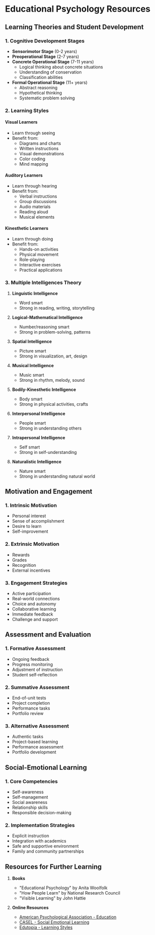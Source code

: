 # Educational Psychology Resources

## Learning Theories and Student Development

### 1. Cognitive Development Stages
- **Sensorimotor Stage** (0-2 years)
- **Preoperational Stage** (2-7 years)
- **Concrete Operational Stage** (7-11 years)
  - Logical thinking about concrete situations
  - Understanding of conservation
  - Classification abilities
- **Formal Operational Stage** (11+ years)
  - Abstract reasoning
  - Hypothetical thinking
  - Systematic problem solving

### 2. Learning Styles

#### Visual Learners
- Learn through seeing
- Benefit from:
  - Diagrams and charts
  - Written instructions
  - Visual demonstrations
  - Color coding
  - Mind mapping

#### Auditory Learners
- Learn through hearing
- Benefit from:
  - Verbal instructions
  - Group discussions
  - Audio materials
  - Reading aloud
  - Musical elements

#### Kinesthetic Learners
- Learn through doing
- Benefit from:
  - Hands-on activities
  - Physical movement
  - Role-playing
  - Interactive exercises
  - Practical applications

### 3. Multiple Intelligences Theory

1. **Linguistic Intelligence**
   - Word smart
   - Strong in reading, writing, storytelling

2. **Logical-Mathematical Intelligence**
   - Number/reasoning smart
   - Strong in problem-solving, patterns

3. **Spatial Intelligence**
   - Picture smart
   - Strong in visualization, art, design

4. **Musical Intelligence**
   - Music smart
   - Strong in rhythm, melody, sound

5. **Bodily-Kinesthetic Intelligence**
   - Body smart
   - Strong in physical activities, crafts

6. **Interpersonal Intelligence**
   - People smart
   - Strong in understanding others

7. **Intrapersonal Intelligence**
   - Self smart
   - Strong in self-understanding

8. **Naturalistic Intelligence**
   - Nature smart
   - Strong in understanding natural world

## Motivation and Engagement

### 1. Intrinsic Motivation
- Personal interest
- Sense of accomplishment
- Desire to learn
- Self-improvement

### 2. Extrinsic Motivation
- Rewards
- Grades
- Recognition
- External incentives

### 3. Engagement Strategies
- Active participation
- Real-world connections
- Choice and autonomy
- Collaborative learning
- Immediate feedback
- Challenge and support

## Assessment and Evaluation

### 1. Formative Assessment
- Ongoing feedback
- Progress monitoring
- Adjustment of instruction
- Student self-reflection

### 2. Summative Assessment
- End-of-unit tests
- Project completion
- Performance tasks
- Portfolio review

### 3. Alternative Assessment
- Authentic tasks
- Project-based learning
- Performance assessment
- Portfolio development

## Social-Emotional Learning

### 1. Core Competencies
- Self-awareness
- Self-management
- Social awareness
- Relationship skills
- Responsible decision-making

### 2. Implementation Strategies
- Explicit instruction
- Integration with academics
- Safe and supportive environment
- Family and community partnerships

## Resources for Further Learning

1. **Books**
   - "Educational Psychology" by Anita Woolfolk
   - "How People Learn" by National Research Council
   - "Visible Learning" by John Hattie

2. **Online Resources**
   - [American Psychological Association - Education](https://www.apa.org/education)
   - [CASEL - Social Emotional Learning](https://casel.org/)
   - [Edutopia - Learning Styles](https://www.edutopia.org/learning-styles) 
